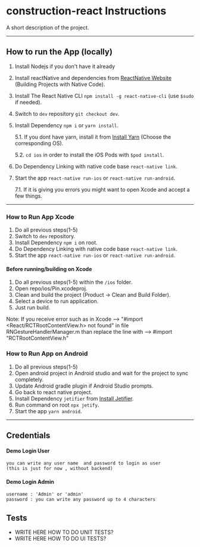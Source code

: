# construction-react Instructions

A short description of the project.

---

## How to run the App (locally)
1. Install Nodejs if you don't have it already
2. Install reactNative and dependencies from [ReactNative Website](https://facebook.github.io/react-native/docs/getting-started.html) (Building Projects with Native Code).
3. Install The React Native CLI `npm install -g react-native-cli` (use `$sudo` if needed).
4. Switch to `dev` repository `git checkout dev`.
5. Install Dependency `npm i` or `yarn install`.

    5.1. If you dont have yarn, install it from [Install Yarn](https://yarnpkg.com/en/docs/install#mac-stable) (Choose the corresponding OS).
    
    5.2. `cd ios` in order to install the iOS Pods with `$pod install`.
   
6. Do Dependency Linking with native code base `react-native link`.
7. Start the app `react-native run-ios` or `react-native run-android`.
    
    7.1. If it is giving you errors you might want to open Xcode and accept a few things.
    
---

### How to Run App Xcode

1. Do all previous steps(1-5)
2. Switch to `dev` repository.
3. Install Dependency `npm i` on root.
4. Do Dependency Linking with native code base `react-native link`.
5. Start the app `react-native run-ios` or `react-native run-android`.

#### Before running/building on Xcode

1. Do all previous steps(1-5) within the `/ios` folder.
2. Open repo/ios/Pin.xcodeproj.
3. Clean and build the project (Product -> Clean and Build Folder).
4. Select a device to run application.
5. Just run build.

Note: If you receive error such as in Xcode
  -->  "#import <React/RCTRootContentView.h> not found"
  in file RNGestureHandlerManager.m than replace the line with
  --> #import "RCTRootContentView.h"

### How to Run App on Android

1. Do all previous steps(1-5)
2. Open android project in Android studio and wait for the project to sync completely.
3. Update Android gradle plugin if Android Studio prompts.
4. Go back to react native project.
4. Install Dependency `jetifier` from [Install Jetifier](https://www.npmjs.com/package/jetifier).
5. Run command on root `npx jetify`.
7. Start the app `yarn android`.

---


## Credentials

#### Demo Login User

```
you can write any user name  and password to login as user
(this is just for now , without backend)
```

#### Demo Login Admin

```
username : 'Admin' or 'admin'
password : you can write any password up to 4 characters 

```

## Tests
* WRITE HERE HOW TO DO UNIT TESTS?
* WRITE HERE HOW TO DO UI TESTS?